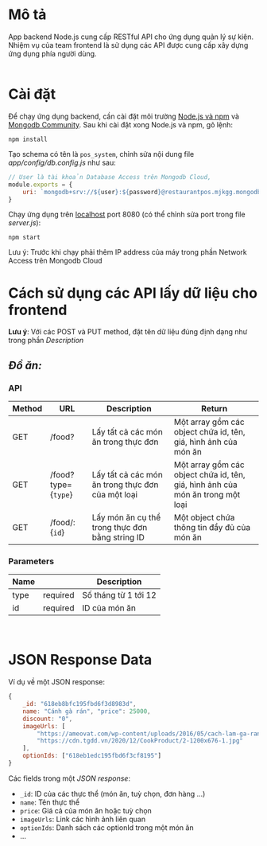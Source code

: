 # **Mô tả**

App backend Node.js cung cấp RESTful API cho ứng dụng quản lý sự kiện. <br>
Nhiệm vụ của team frontend là sử dụng các API được cung cấp xây dựng ứng dụng phía người dùng.
<br>
<br>

# **Cài đặt**

Để chạy ứng dụng backend, cần cài đặt môi trường [Node.js và npm](https://docs.npmjs.com/downloading-and-installing-node-js-and-npm) và [Mongodb Community](https://www.mongodb.com/try/download/community).
Sau khi cài đặt xong Node.js và npm, gõ lệnh:

```console
npm install
```

Tạo schema có tên là `pos_system`, chỉnh sửa nội dung file *app/config/db.config.js* như sau:
```javascript
// User là tài khoản Database Access trên Mongodb Cloud,
module.exports = {
    uri: `mongodb+srv://${user}:${password}@restaurantpos.mjkgg.mongodb.net/RestaurantPOS?retryWrites=true&w=majority`
}
```
Chạy ứng dụng trên [localhost](http://localhost:8080) port 8080 (có thể chỉnh sửa port trong file *server.js*):

```console
npm start
```
Lưu ý: Trước khi chạy phải thêm IP address của máy trong phần Network Access trên Mongodb Cloud
<br>

# **Cách sử dụng các API lấy dữ liệu cho frontend**

**Lưu ý**: Với các POST và PUT method, đặt tên dữ liệu đúng định dạng như trong phần _Description_

## ***Đồ ăn:***

### **API**

Method | URL | Description | Return
-----|--------|-------|----------
GET |/food? | Lấy tất cả các món ăn trong thực đơn | Một array gồm các object chứa id, tên, giá, hình ảnh của món ăn
GET |/food?type={`type`} | Lấy tất cả các món ăn trong thực đơn của một loại | Một array gồm các object chứa id, tên, giá, hình ảnh của món ăn trong một loại
GET |/food/:{`id`} | Lấy món ăn cụ thể trong thực đơn bằng string ID | Một object chứa thông tin đầy đủ của món ăn


### **Parameters**

Name | | Description |
------|------|----
type | required | Số tháng từ 1 tới 12 |
id | required | ID của món ăn |

<br>

# **JSON Response Data**
Ví dụ về một JSON response:
```javascript
{
    _id: "618eb8bfc195fbd6f3d8983d",
    name: "Cánh gà rán", "price": 25000,
    discount: "0",
    imageUrls: [
        "https://ameovat.com/wp-content/uploads/2016/05/cach-lam-ga-ran.jpg",
        "https://cdn.tgdd.vn/2020/12/CookProduct/2-1200x676-1.jpg"
    ],
    optionIds: ["618eb1edc195fbd6f3cf8195"]
}
```
Các fields trong một *JSON response*:
- `_id`: ID của các thực thể (món ăn, tuỳ chọn, đơn hàng ...)
- `name`: Tên thực thể
- `price`: Giá cả của món ăn hoặc tuỳ chọn
- `imageUrls`: Link các hình ảnh liên quan
- `optionIds`: Danh sách các optionId trong một món ăn
- ...
